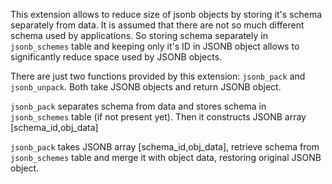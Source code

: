 This extension allows to reduce size of jsonb objects by storing it's schema separately from data.
It is assumed that there are not so much different schema used by applications.
So storing schema separately in `jsonb_schemes` table and keeping only it's ID in JSONB object
allows to significantly reduce space used by JSONB objects.

There are just two functions provided by this extension:
`jsonb_pack` and `jsonb_unpack`. Both take JSONB objects and return JSONB object.

`jsonb_pack` separates schema from data and stores schema in `jsonb_schemes` table (if not present yet).
Then it constructs JSONB array [schema_id,obj_data]

`jsonb_pack` takes JSONB array [schema_id,obj_data], retrieve schema from `jsonb_schemes` table
and merge it with object data, restoring original JSONB object.

